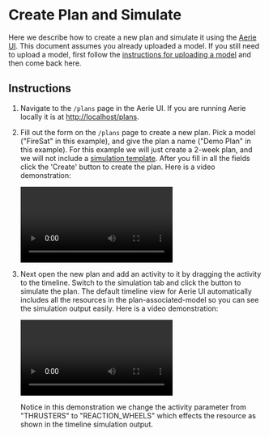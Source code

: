 # Create Plan and Simulate

Here we describe how to create a new plan and simulate it using the [Aerie UI](https://github.com/NASA-AMMOS/aerie-ui). This document assumes you already uploaded a model. If you still need to upload a model, first follow the [instructions for uploading a model](../upload-mission-model) and then come back here.

## Instructions

1. Navigate to the `/plans` page in the Aerie UI. If you are running Aerie locally it is at [http://localhost/plans](http://localhost/plans).

1. Fill out the form on the `/plans` page to create a new plan. Pick a model ("FireSat" in this example), and give the plan a name ("Demo Plan" in this example). For this example we will just create a 2-week plan, and we will not include a [simulation template](../../mission-modeling/configuration). After you fill in all the fields click the 'Create' button to create the plan. Here is a video demonstration:

   <video controls>
     <source src="/aerie-docs/videos/create-plan.webm" type="video/webm" />
   </video>

1. Next open the new plan and add an activity to it by dragging the activity to the timeline. Switch to the simulation tab and click the button to simulate the plan. The default timeline view for Aerie UI automatically includes all the resources in the plan-associated-model so you can see the simulation output easily. Here is a video demonstration:

   <video controls>
     <source src="/aerie-docs/videos/first-simulation.webm" type="video/webm" />
   </video>

   Notice in this demonstration we change the activity parameter from "THRUSTERS" to "REACTION_WHEELS" which effects the resource as shown in the timeline simulation output.
